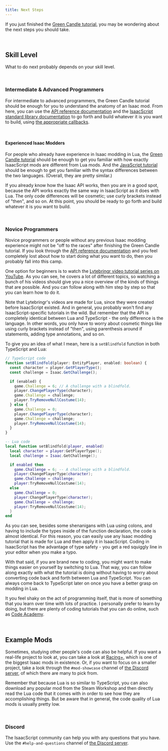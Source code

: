 ```yaml
---
title: Next Steps
---
```


If you just finished the [Green Candle tutorial](example-mod.md), you may be wondering about the next steps you should take.

<br />

## Skill Level

What to do next probably depends on your skill level.

<br />

### Intermediate & Advanced Programmers

For intermediate to advanced programmers, the Green Candle tutorial should be enough for you to understand the anatomy of an Isaac mod. From here, you can use the [API reference documentation](https://wofsauge.github.io/IsaacDocs/rep/) and the [IsaacScript standard library documentation](/isaacscript-common) to go forth and build whatever it is you want to build, using [the appropriate callbacks](https://wofsauge.github.io/IsaacDocs/rep/enums/ModCallbacks.html).

<br />

#### Experienced Isaac Modders

For people who already have experience in Isaac modding in Lua, the [Green Candle tutorial](example-mod.md) should be enough to get you familiar with how exactly IsaacScript mods are different from Lua mods. And the [JavaScript tutorial](javascript-tutorial.md) should be enough to get you familiar with the syntax differences between the two languages. (Overall, they are pretty similar.)

If you already know how the Isaac API works, then you are in a good spot, because the API works exactly the same way in IsaacScript as it does with Lua. The only code differences will be cosmetic; use curly brackets instead of "then", and so on. At this point, you should be ready to go forth and build whatever it is you want to build.

<br />

### Novice Programmers

Novice programmers or people without any previous Isaac modding experience might not be "off to the races" after finishing the Green Candle tutorial. If you look through the [API reference documentation](https://wofsauge.github.io/IsaacDocs/rep/) and you feel completely lost about how to start doing what you want to do, then you probably fall into this camp.

One option for beginners is to watch the [Lytebringr video tutorial series on YouTube](https://www.youtube.com/playlist?list=PLMZJyHSWa_My5DDoTQcKCgs475xIpQHSF). As you can see, he covers a lot of different topics, so watching a bunch of his videos should give you a nice overview of the kinds of things that are possible. And you can follow along with him step by step so that you can learn how to do it.

Note that Lytebringr's videos are made for Lua, since they were created before IsaacScript existed. And in general, you probably won't find any IsaacScript-specific tutorials in the wild. But remember that the API is completely identical between Lua and TypeScript - the only difference is the language. In other words, you only have to worry about cosmetic things like using curly brackets instead of "then", using parenthesis around if statements, adding type annotations, and so on.

To give you an idea of what I mean, here is a `setBlindfold` function in both TypeScript and Lua:

```ts
// TypeScript code
function setBlindfold(player: EntityPlayer, enabled: boolean) {
  const character = player.GetPlayerType();
  const challenge = Isaac.GetChallenge();

  if (enabled) {
    game.Challenge = 6; // A challenge with a blindfold.
    player.ChangePlayerType(character);
    game.Challenge = challenge;
    player.TryRemoveNullCostume(14);
  } else {
    game.Challenge = 0;
    player.ChangePlayerType(character);
    game.Challenge = challenge;
    player.TryRemoveNullCostume(14);
  }
}
```

```lua
-- Lua code
local function setBlindfold(player, enabled)
  local character = player:GetPlayerType();
  local challenge = Isaac.GetChallenge();

  if enabled then
    game.Challenge = 6; -- A challenge with a blindfold.
    player:ChangePlayerType(character);
    game.Challenge = challenge;
    player:TryRemoveNullCostume(14);
  else
    game.Challenge = 0;
    player:ChangePlayerType(character);
    game.Challenge = challenge;
    player:TryRemoveNullCostume(14);
  }
end
```

As you can see, besides some shenanigans with Lua using colons, and having to include the types inside of the function declaration, the code is almost identical. For this reason, you can easily use any Isaac modding tutorial that is made for Lua and then apply it in IsaacScript. Coding in IsaacScript has the advantage of type safety - you get a red squiggly line in your editor when you make a typo.

With that said, if you are brand new to coding, you might want to make things easier on yourself by switching to Lua. That way, you can follow along exactly with what the tutorial is doing without having to worry about converting code back and forth between Lua and TypeScript. You can always come back to TypeScript later on once you have a better grasp on modding in Lua.

It you feel shaky on the act of programming itself, that is more of something that you learn over time with lots of practice. I personally prefer to learn by doing, but there are plenty of coding tutorials that you can do online, such as [Code Academy](https://www.codecademy.com/).

<br />

## Example Mods

Sometimes, studying other people's code can also be helpful. If you want a real-life project to look at, you can take a look at [Racing+](https://github.com/Zamiell/racing-plus), which is one of the biggest Isaac mods in existence. Or, if you want to focus on a smaller project, take a look through the `#mod-showcase` channel of [the Discord server](discord.md), of which there are many to pick from.

Remember that because Lua is so similar to TypeScript, you can also download any popular mod from the Steam Workshop and then directly read the Lua code that it comes with in order to see how they are accomplishing things. But be aware that in general, the code quality of Lua mods is usually pretty low.

<br />

### Discord

The IsaacScript community can help you with any questions that you have. Use the `#help-and-questions` channel of [the Discord server](discord.md).
